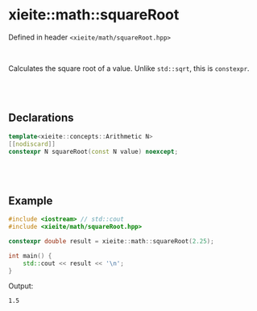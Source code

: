 # xieite::math::squareRoot
Defined in header `<xieite/math/squareRoot.hpp>`

<br/>

Calculates the square root of a value. Unlike `std::sqrt`, this is `constexpr`.

<br/><br/>

## Declarations
```cpp
template<xieite::concepts::Arithmetic N>
[[nodiscard]]
constexpr N squareRoot(const N value) noexcept;
```

<br/><br/>

## Example
```cpp
#include <iostream> // std::cout
#include <xieite/math/squareRoot.hpp>

constexpr double result = xieite::math::squareRoot(2.25);

int main() {
	std::cout << result << '\n';
}
```
Output:
```
1.5
```

